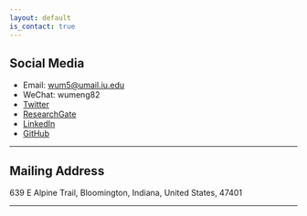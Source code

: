 ```yaml
---
layout: default
is_contact: true
---
```


## Social Media

* Email: [wum5@umail.iu.edu](mailto:wum5@umail.iu.edu)
* WeChat: wumeng82
* [Twitter](https://twitter.com/Meng_Life)
* [ResearchGate](https://www.researchgate.net/profile/Meng_Wu21)
* [LinkedIn](https://www.linkedin.com/in/meng-wu-466bb3126)
* [GitHub](https://github.com/wum5)

---

## Mailing Address

639 E Alpine Trail,
Bloomington, Indiana,
United States, 47401

---

